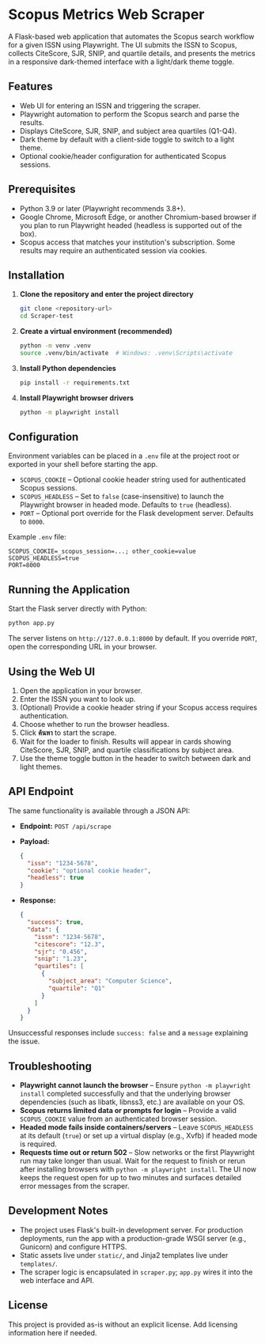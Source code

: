 # Scopus Metrics Web Scraper

A Flask-based web application that automates the Scopus search workflow for a given ISSN using Playwright. The UI submits the ISSN to Scopus, collects CiteScore, SJR, SNIP, and quartile details, and presents the metrics in a responsive dark-themed interface with a light/dark theme toggle.

## Features

- Web UI for entering an ISSN and triggering the scraper.
- Playwright automation to perform the Scopus search and parse the results.
- Displays CiteScore, SJR, SNIP, and subject area quartiles (Q1-Q4).
- Dark theme by default with a client-side toggle to switch to a light theme.
- Optional cookie/header configuration for authenticated Scopus sessions.

## Prerequisites

- Python 3.9 or later (Playwright recommends 3.8+).
- Google Chrome, Microsoft Edge, or another Chromium-based browser if you plan to run Playwright headed (headless is supported out of the box).
- Scopus access that matches your institution's subscription. Some results may require an authenticated session via cookies.

## Installation

1. **Clone the repository and enter the project directory**

   ```bash
   git clone <repository-url>
   cd Scraper-test
   ```

2. **Create a virtual environment (recommended)**

   ```bash
   python -m venv .venv
   source .venv/bin/activate  # Windows: .venv\Scripts\activate
   ```

3. **Install Python dependencies**

   ```bash
   pip install -r requirements.txt
   ```

4. **Install Playwright browser drivers**

   ```bash
   python -m playwright install
   ```

## Configuration

Environment variables can be placed in a `.env` file at the project root or exported in your shell before starting the app.

- `SCOPUS_COOKIE` – Optional cookie header string used for authenticated Scopus sessions.
- `SCOPUS_HEADLESS` – Set to `false` (case-insensitive) to launch the Playwright browser in headed mode. Defaults to `true` (headless).
- `PORT` – Optional port override for the Flask development server. Defaults to `8000`.

Example `.env` file:

```env
SCOPUS_COOKIE=_scopus_session=...; other_cookie=value
SCOPUS_HEADLESS=true
PORT=8000
```

## Running the Application

Start the Flask server directly with Python:

```bash
python app.py
```

The server listens on `http://127.0.0.1:8000` by default. If you override `PORT`, open the corresponding URL in your browser.

## Using the Web UI

1. Open the application in your browser.
2. Enter the ISSN you want to look up.
3. (Optional) Provide a cookie header string if your Scopus access requires authentication.
4. Choose whether to run the browser headless.
5. Click **ค้นหา** to start the scrape.
6. Wait for the loader to finish. Results will appear in cards showing CiteScore, SJR, SNIP, and quartile classifications by subject area.
7. Use the theme toggle button in the header to switch between dark and light themes.

## API Endpoint

The same functionality is available through a JSON API:

- **Endpoint:** `POST /api/scrape`
- **Payload:**

  ```json
  {
    "issn": "1234-5678",
    "cookie": "optional cookie header",
    "headless": true
  }
  ```

- **Response:**

  ```json
  {
    "success": true,
    "data": {
      "issn": "1234-5678",
      "citescore": "12.3",
      "sjr": "0.456",
      "snip": "1.23",
      "quartiles": [
        {
          "subject_area": "Computer Science",
          "quartile": "Q1"
        }
      ]
    }
  }
  ```

Unsuccessful responses include `success: false` and a `message` explaining the issue.

## Troubleshooting

- **Playwright cannot launch the browser** – Ensure `python -m playwright install` completed successfully and that the underlying browser dependencies (such as libatk, libnss3, etc.) are available on your OS.
- **Scopus returns limited data or prompts for login** – Provide a valid `SCOPUS_COOKIE` value from an authenticated browser session.
- **Headed mode fails inside containers/servers** – Leave `SCOPUS_HEADLESS` at its default (`true`) or set up a virtual display (e.g., Xvfb) if headed mode is required.
- **Requests time out or return 502** – Slow networks or the first Playwright run may take longer than usual. Wait for the request to finish or rerun after installing browsers with `python -m playwright install`. The UI now keeps the request open for up to two minutes and surfaces detailed error messages from the scraper.

## Development Notes

- The project uses Flask's built-in development server. For production deployments, run the app with a production-grade WSGI server (e.g., Gunicorn) and configure HTTPS.
- Static assets live under `static/`, and Jinja2 templates live under `templates/`.
- The scraper logic is encapsulated in `scraper.py`; `app.py` wires it into the web interface and API.

## License

This project is provided as-is without an explicit license. Add licensing information here if needed.
